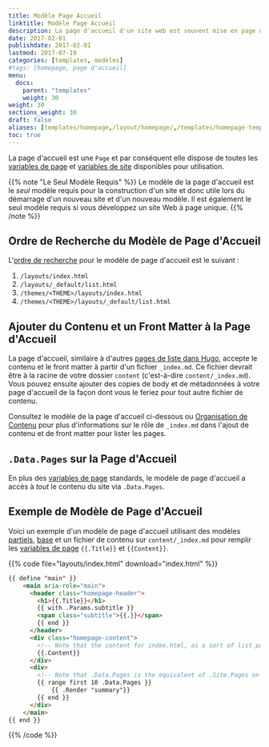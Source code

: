 ```yaml
---
title: Modèle Page Accueil
linktitle: Modèle Page Accueil
description: La page d'accueil d'un site web est souvent mise en page différemment des autres pages. Pour cette raison, Hugo facilite la définition de votre page d'accueil de nouveau site comme un modèle unique.
date: 2017-02-01
publishdate: 2017-02-01
lastmod: 2017-07-19
categories: [templates, modèles]
#tags: [homepage, page d'accueil]
menu:
  docs:
    parent: "templates"
    weight: 30
weight: 30
sections_weight: 30
draft: false
aliases: [templates/homepage,/layout/homepage/,/templates/homepage-template/]
toc: true
---
```


La page d'accueil est une `Page` et par conséquent elle dispose de toutes les [variables de page][pagevars] et [variables de site][sitevars] disponibles pour utilisation.

{{% note "Le Seul Modèle Requis" %}}
Le modèle de la page d'accueil est le *seul* modèle requis pour la construction d'un site et donc utile lors du démarrage d'un nouveau site et d'un nouveau modèle. Il est également le seul modèle requis si vous développez un site Web à page unique.
{{% /note %}}

## Ordre de Recherche du Modèle de Page d'Accueil

L'[ordre de recherche][lookup] pour le modèle de page d'accueil est le suivant : 

1. `/layouts/index.html`
2. `/layouts/_default/list.html`
3. `/themes/<THEME>/layouts/index.html`
4. `/themes/<THEME>/layouts/_default/list.html`

## Ajouter du Contenu et un Front Matter à la Page d'Accueil

La page d'accueil, similaire à d'autres [pages de liste dans Hugo][listes], accepte le contenu et le front matter à partir d'un fichier `_index.md`. Ce fichier devrait être à la racine de votre dossier `content` (c'est-à-dire `content/_index.md`). Vous pouvez ensuite ajouter des copies de body et de métadonnées à votre page d'accueil de la façon dont vous le feriez pour tout autre fichier de contenu.

Consultez le modèle de la page d'accueil ci-dessous ou [Organisation de Contenu][contentorg] pour plus d'informations sur le rôle de `_index.md` dans l'ajout de contenu et de front matter pour lister les pages.

## `.Data.Pages` sur la Page d'Accueil

En plus des [variables de page][pagevars] standards, le modèle de page d'accueil a accès à *tout* le contenu du site via `.Data.Pages`.

## Exemple de Modèle de Page d'Accueil

Voici un exemple d'un modèle de page d'accueil utilisant des modèles [partiels][partiels], [base][] et un fichier de contenu sur `content/_index.md` pour remplir les [variables de page][pagevars] `{{.Title}}` et `{{Content}}`.

{{% code file="layouts/index.html" download="index.html" %}}
```html
{{ define "main" }}
    <main aria-role="main">
      <header class="homepage-header">
        <h1>{{.Title}}</h1>
        {{ with .Params.subtitle }}
        <span class="subtitle">{{.}}</span>
        {{ end }}
      </header>
      <div class="homepage-content">
        <!-- Note that the content for index.html, as a sort of list page, will pull from content/_index.md -->
        {{.Content}}
      </div>
      <div>
        <!-- Note that .Data.Pages is the equivalent of .Site.Pages on the homepage template. -->
        {{ range first 10 .Data.Pages }}
            {{ .Render "summary"}}
        {{ end }}
      </div>
    </main>
{{ end }}
```
{{% /code %}}

[base]: /templates/base/
[contentorg]: /gestion-contenu/organisation/
[listes]: /templates/listes/
[lookup]: /templates/ordre-recherche/
[pagevars]: /variables/page/
[partiels]: /templates/partiels/
[sitevars]: /variables/site/
